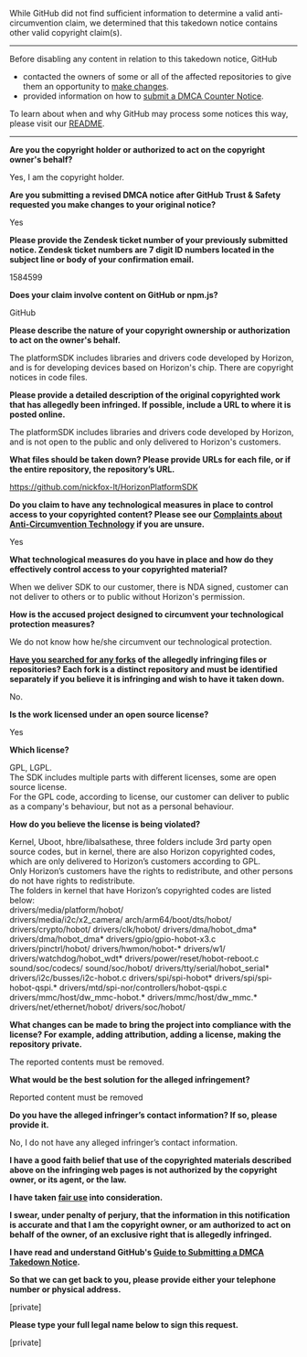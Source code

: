 While GitHub did not find sufficient information to determine a valid anti-circumvention claim, we determined that this takedown notice contains other valid copyright claim(s).

---

Before disabling any content in relation to this takedown notice, GitHub
- contacted the owners of some or all of the affected repositories to give them an opportunity to [make changes](https://docs.github.com/en/github/site-policy/dmca-takedown-policy#a-how-does-this-actually-work).
- provided information on how to [submit a DMCA Counter Notice](https://docs.github.com/en/articles/guide-to-submitting-a-dmca-counter-notice).

To learn about when and why GitHub may process some notices this way, please visit our [README](https://github.com/github/dmca/blob/master/README.md#anatomy-of-a-takedown-notice).

---

**Are you the copyright holder or authorized to act on the copyright owner's behalf?**

Yes, I am the copyright holder.

**Are you submitting a revised DMCA notice after GitHub Trust & Safety requested you make changes to your original notice?**

Yes

**Please provide the Zendesk ticket number of your previously submitted notice. Zendesk ticket numbers are 7 digit ID numbers located in the subject line or body of your confirmation email.**

1584599

**Does your claim involve content on GitHub or npm.js?**

GitHub

**Please describe the nature of your copyright ownership or authorization to act on the owner's behalf.**

The platformSDK includes libraries and drivers code developed by Horizon, and is for developing devices based on Horizon's chip. There are copyright notices in code files.

**Please provide a detailed description of the original copyrighted work that has allegedly been infringed. If possible, include a URL to where it is posted online.**

The platformSDK includes libraries and drivers code developed by Horizon, and is not open to the public and only delivered to Horizon's customers.

**What files should be taken down? Please provide URLs for each file, or if the entire repository, the repository’s URL.**

https://github.com/nickfox-lt/HorizonPlatformSDK

**Do you claim to have any technological measures in place to control access to your copyrighted content? Please see our <a href="https://docs.github.com/articles/guide-to-submitting-a-dmca-takedown-notice#complaints-about-anti-circumvention-technology">Complaints about Anti-Circumvention Technology</a> if you are unsure.**

Yes

**What technological measures do you have in place and how do they effectively control access to your copyrighted material?**

When we deliver SDK to our customer, there is NDA signed, customer can not deliver to others or to public without Horizon's permission.

**How is the accused project designed to circumvent your technological protection measures?**

We do not know how he/she circumvent our technological protection.

**<a href="https://docs.github.com/articles/dmca-takedown-policy#b-what-about-forks-or-whats-a-fork">Have you searched for any forks</a> of the allegedly infringing files or repositories? Each fork is a distinct repository and must be identified separately if you believe it is infringing and wish to have it taken down.**

No.

**Is the work licensed under an open source license?**

Yes

**Which license?**

GPL, LGPL.  
The SDK includes multiple parts with different licenses, some are open source license.  
For the GPL code, according to license, our customer can deliver to public as a company's behaviour, but not as a personal behaviour.

**How do you believe the license is being violated?**

Kernel, Uboot, hbre/libalsathese, three folders include 3rd party open source codes, but in kernel, there are also Horizon copyrighted codes, which are only delivered to Horizon’s customers according to GPL.  
Only Horizon’s customers have the rights to redistribute, and other persons do not have rights to redistribute.  
The folders in kernel that have Horizon’s copyrighted codes are listed below:  
drivers/media/platform/hobot/  
drivers/media/i2c/x2_camera/ arch/arm64/boot/dts/hobot/ drivers/crypto/hobot/ drivers/clk/hobot/ drivers/dma/hobot_dma* drivers/dma/hobot_dma* drivers/gpio/gpio-hobot-x3.c drivers/pinctrl/hobot/ drivers/hwmon/hobot-* drivers/w1/ drivers/watchdog/hobot_wdt* drivers/power/reset/hobot-reboot.c sound/soc/codecs/ sound/soc/hobot/ drivers/tty/serial/hobot_serial* drivers/i2c/busses/i2c-hobot.c drivers/spi/spi-hobot* drivers/spi/spi-hobot-qspi.* drivers/mtd/spi-nor/controllers/hobot-qspi.c drivers/mmc/host/dw_mmc-hobot.* drivers/mmc/host/dw_mmc.* drivers/net/ethernet/hobot/ drivers/soc/hobot/

**What changes can be made to bring the project into compliance with the license? For example, adding attribution, adding a license, making the repository private.**

The reported contents must be removed.

**What would be the best solution for the alleged infringement?**

Reported content must be removed

**Do you have the alleged infringer’s contact information? If so, please provide it.**

No, I do not have any alleged infringer’s contact information.

**I have a good faith belief that use of the copyrighted materials described above on the infringing web pages is not authorized by the copyright owner, or its agent, or the law.**

**I have taken <a href="https://www.lumendatabase.org/topics/22">fair use</a> into consideration.**

**I swear, under penalty of perjury, that the information in this notification is accurate and that I am the copyright owner, or am authorized to act on behalf of the owner, of an exclusive right that is allegedly infringed.**

**I have read and understand GitHub's <a href="https://docs.github.com/articles/guide-to-submitting-a-dmca-takedown-notice/">Guide to Submitting a DMCA Takedown Notice</a>.**

**So that we can get back to you, please provide either your telephone number or physical address.**

[private]

**Please type your full legal name below to sign this request.**

[private]
